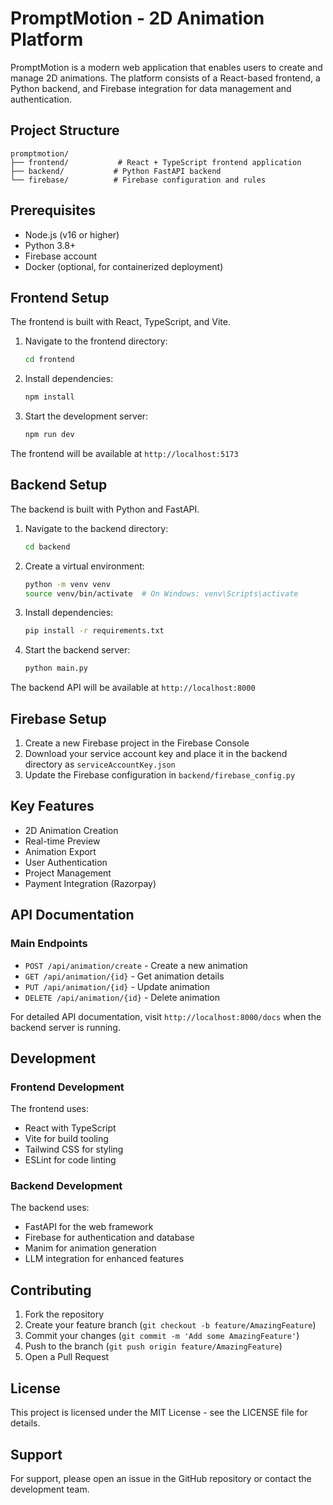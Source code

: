# PromptMotion - 2D Animation Platform

PromptMotion is a modern web application that enables users to create and manage 2D animations. The platform consists of a React-based frontend, a Python backend, and Firebase integration for data management and authentication.

## Project Structure

```
promptmotion/
├── frontend/           # React + TypeScript frontend application
├── backend/           # Python FastAPI backend
└── firebase/          # Firebase configuration and rules
```

## Prerequisites

- Node.js (v16 or higher)
- Python 3.8+
- Firebase account
- Docker (optional, for containerized deployment)

## Frontend Setup

The frontend is built with React, TypeScript, and Vite.

1. Navigate to the frontend directory:
   ```bash
   cd frontend
   ```

2. Install dependencies:
   ```bash
   npm install
   ```

3. Start the development server:
   ```bash
   npm run dev
   ```

The frontend will be available at `http://localhost:5173`

## Backend Setup

The backend is built with Python and FastAPI.

1. Navigate to the backend directory:
   ```bash
   cd backend
   ```

2. Create a virtual environment:
   ```bash
   python -m venv venv
   source venv/bin/activate  # On Windows: venv\Scripts\activate
   ```

3. Install dependencies:
   ```bash
   pip install -r requirements.txt
   ```

4. Start the backend server:
   ```bash
   python main.py
   ```

The backend API will be available at `http://localhost:8000`

## Firebase Setup

1. Create a new Firebase project in the Firebase Console
2. Download your service account key and place it in the backend directory as `serviceAccountKey.json`
3. Update the Firebase configuration in `backend/firebase_config.py`

## Key Features

- 2D Animation Creation
- Real-time Preview
- Animation Export
- User Authentication
- Project Management
- Payment Integration (Razorpay)

## API Documentation

### Main Endpoints

- `POST /api/animation/create` - Create a new animation
- `GET /api/animation/{id}` - Get animation details
- `PUT /api/animation/{id}` - Update animation
- `DELETE /api/animation/{id}` - Delete animation

For detailed API documentation, visit `http://localhost:8000/docs` when the backend server is running.

## Development

### Frontend Development

The frontend uses:
- React with TypeScript
- Vite for build tooling
- Tailwind CSS for styling
- ESLint for code linting

### Backend Development

The backend uses:
- FastAPI for the web framework
- Firebase for authentication and database
- Manim for animation generation
- LLM integration for enhanced features

## Contributing

1. Fork the repository
2. Create your feature branch (`git checkout -b feature/AmazingFeature`)
3. Commit your changes (`git commit -m 'Add some AmazingFeature'`)
4. Push to the branch (`git push origin feature/AmazingFeature`)
5. Open a Pull Request

## License

This project is licensed under the MIT License - see the LICENSE file for details.

## Support

For support, please open an issue in the GitHub repository or contact the development team. 
